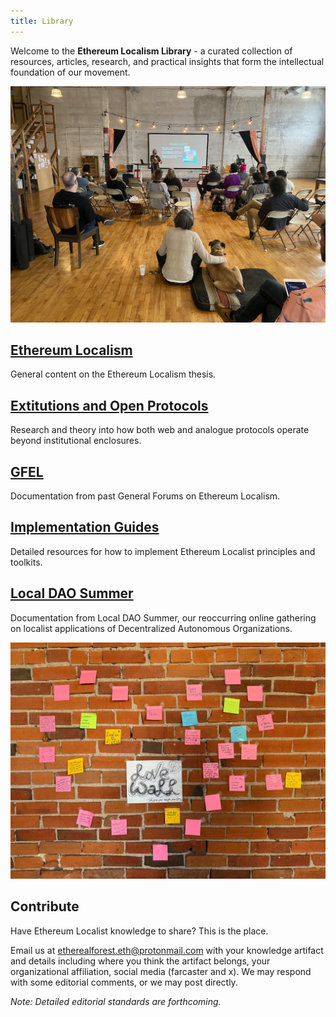 ```yaml
---
title: Library
---
```

Welcome to the **Ethereum Localism Library** - a curated collection of resources, articles, research, and practical insights that form the intellectual foundation of our movement.

![](https://github.com/Clinamenic/GFEL/blob/main/IMG_5172.png?raw=true)

## [Ethereum Localism](https://www.ethereumlocalism.xyz/library/Ethereum-Localism/) 
General content on the Ethereum Localism thesis.

## [Extitutions and Open Protocols](https://www.ethereumlocalism.xyz/library/Extitutions-and-Open-Protocols)
Research and theory into how both web and analogue protocols operate beyond institutional enclosures.

## [GFEL](https://www.ethereumlocalism.xyz/library/GFEL) 
Documentation from past General Forums on Ethereum Localism.

## [Implementation Guides](https://www.ethereumlocalism.xyz/library/Implementation-Guides) 
Detailed resources for how to implement Ethereum Localist principles and toolkits.

## [Local DAO Summer](https://www.ethereumlocalism.xyz/library/Local-DAO-Summer)
Documentation from Local DAO Summer, our reoccurring online gathering on localist applications of Decentralized Autonomous Organizations. 


![](https://github.com/Clinamenic/GFEL/blob/main/lovewall.jpeg?raw=true)
## Contribute

Have Ethereum Localist knowledge to share? This is the place. 

Email us at etherealforest.eth@protonmail.com with your knowledge artifact and details including where you think the artifact belongs, your organizational affiliation, social media (farcaster and x). We may respond with some editorial comments, or we may post directly. 

*Note: Detailed editorial standards are forthcoming.*
